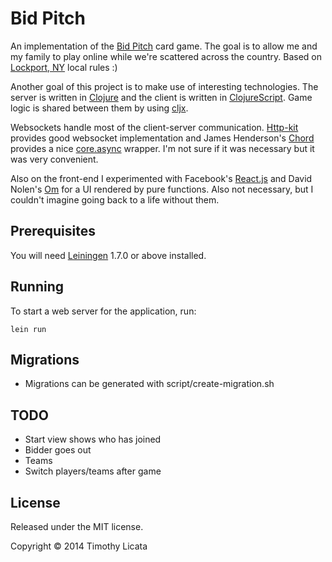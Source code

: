 # Bid Pitch

An implementation of the [Bid Pitch][pitch] card game. The goal is to
allow me and my family to play online while we're scattered across the
country.  Based on [Lockport, NY][lockport] local rules :)

Another goal of this project is to make use of interesting
technologies. The server is written in [Clojure][clj] and the client
is written in [ClojureScript][cljs]. Game logic is shared between them
by using [cljx][cljx].

Websockets handle most of the client-server communication.
[Http-kit][httpkit] provides good websocket implementation and James
Henderson's [Chord][chord] provides a nice [core.async][async]
wrapper. I'm not sure if it was necessary but it was very convenient.

Also on the front-end I experimented with Facebook's [React.js][react]
and David Nolen's [Om][om] for a UI rendered by pure functions. Also
not necessary, but I couldn't imagine going back to a life without them.

[pitch]: http://en.wikipedia.org/wiki/Pitch_(card_game)
[lockport]: http://en.wikipedia.org/wiki/Lockport_(city),_New_York
[clj]: http://clojure.org/
[cljs]: https://github.com/clojure/clojurescript
[cljx]: https://github.com/lynaghk/cljx
[httpkit]: http://http-kit.org/
[chord]: https://github.com/james-henderson/chord
[async]: https://github.com/clojure/core.async
[react]: http://facebook.github.io/react/
[om]: https://github.com/swannodette/om

## Prerequisites

You will need [Leiningen][1] 1.7.0 or above installed.

[1]: https://github.com/technomancy/leiningen

## Running

To start a web server for the application, run:

    lein run

## Migrations

- Migrations can be generated with script/create-migration.sh

## TODO

- Start view shows who has joined
- Bidder goes out
- Teams
- Switch players/teams after game

## License

Released under the MIT license.

Copyright © 2014 Timothy Licata
